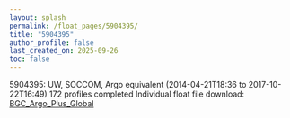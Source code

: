 ```yaml
---
layout: splash
permalink: /float_pages/5904395/
title: "5904395"
author_profile: false
last_created_on: 2025-09-26
toc: false
---
```

 
5904395: UW, SOCCOM, Argo equivalent (2014-04-21T18:36 to 2017-10-22T16:49)
172 profiles completed
Individual float file download: [BGC_Argo_Plus_Global](https://ftp.soest.hawaii.edu/bgc_argo_plus/Individual_Floats/outliers_removed/5904395_Sprof_processed.nc)
